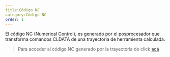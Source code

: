 ```yaml
---
title:Código NC
category:Código NC
order: 1
---
```


El código NC (Numerical Control), es generado por el posprocesador que transforma comandos CLDATA de una trayectoria de herramienta calculada.

> Para acceder al código NC generado por la trayectoria de click [acá](https://github.com/BrayanCalderon/ProyectoRobotica-2021-I/blob/Functional/CAM/BabyGrootPostprocess_Kuka%20robot%20(src_dat)_dat.src.txt)
